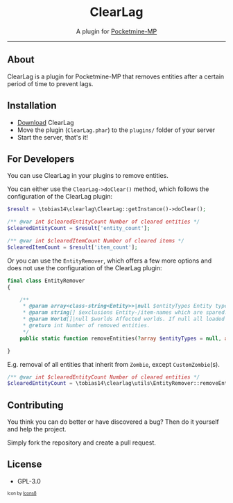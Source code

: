 <h1 align="center">ClearLag</h1>
<p align="center">
A plugin for <a href="https://github.com/pmmp/PocketMine-MP">Pocketmine-MP</a>
</p>

---

## About
ClearLag is a plugin for Pocketmine-MP that removes entities after a certain period of time to prevent lags.

## Installation

- [Download](https://poggit.pmmp.io/p/ClearLag) ClearLag
- Move the plugin (`ClearLag.phar`) to the `plugins/` folder of your server
- Start the server, that's it!

## For Developers
You can use ClearLag in your plugins to remove entities.

You can either use the `ClearLag->doClear()` method, which follows the configuration of the ClearLag plugin:
```php
$result = \tobias14\clearlag\ClearLag::getInstance()->doClear();

/** @var int $clearedEntityCount Number of cleared entities */
$clearedEntityCount = $result['entity_count'];

/** @var int $clearedItemCount Number of cleared items */
$clearedItemCount = $result['item_count'];
```

Or you can use the `EntityRemover`, which offers a few more options and does not use the configuration of the ClearLag plugin:
```php
final class EntityRemover
{

    /**
     * @param array<class-string<Entity>>|null $entityTypes Entity types to be removed. If null, all will be removed.
     * @param string[] $exclusions Entity-/item-names which are spared.
     * @param World[]|null $worlds Affected worlds. If null all loaded worlds.
     * @return int Number of removed entities.
     */
    public static function removeEntities(?array $entityTypes = null, array $exclusions = [], ?array $worlds = null): int;

}
```

E.g. removal of all entities that inherit from `Zombie`, except `CustomZombie`(s).
```php
/** @var int $clearedEntityCount Number of cleared entities */
$clearedEntityCount = \tobias14\clearlag\utils\EntityRemover::removeEntities([\pocketmine\entity\Zombie::class], ['CustomZombie']);
```

## Contributing
You think you can do better or have discovered a bug? Then do it yourself and help the project.

Simply fork the repository and create a pull request.

## License
- GPL-3.0

<sub><sup>Icon by <a href="https://icons8.com/">Icons8</a></sup></sub>
